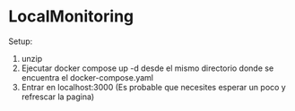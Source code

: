 # LocalMonitoring

Setup:
1. unzip 
2. Ejecutar docker compose up -d desde el mismo directorio donde se encuentra el docker-compose.yaml
3. Entrar en localhost:3000 (Es probable que necesites esperar un poco y refrescar la pagina)

